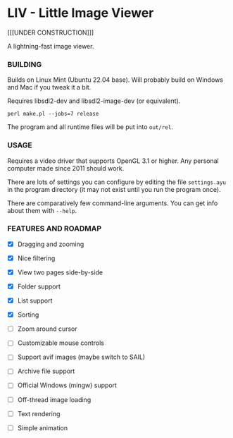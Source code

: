 LIV - Little Image Viewer
=================

[[[UNDER CONSTRUCTION]]]

A lightning-fast image viewer.

### BUILDING

Builds on Linux Mint (Ubuntu 22.04 base).  Will probably build on Windows and
Mac if you tweak it a bit.

Requires libsdl2-dev and libsdl2-image-dev (or equivalent).

    perl make.pl --jobs=7 release

The program and all runtime files will be put into `out/rel`.

### USAGE

Requires a video driver that supports OpenGL 3.1 or higher.  Any personal
computer made since 2011 should work.

There are lots of settings you can configure by editing the file `settings.ayu`
in the program directory (it may not exist until you run the program once).

There are comparatively few command-line arguments.  You can get info about them
with `--help`.

### FEATURES AND ROADMAP

- [x] Dragging and zooming
- [x] Nice filtering
- [x] View two pages side-by-side
- [x] Folder support
- [x] List support
- [x] Sorting
- [ ] Zoom around cursor
- [ ] Customizable mouse controls
- [ ] Support avif images (maybe switch to SAIL)
- [ ] Archive file support
- [ ] Official Windows (mingw) support
- [ ] Off-thread image loading
- [ ] Text rendering
- [ ] Simple animation

